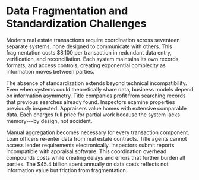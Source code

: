 # Data Fragmentation and Standardization Challenges

Modern real estate transactions require coordination across seventeen
separate systems, none designed to communicate with others. This
fragmentation costs \$8,100 per transaction in redundant data entry,
verification, and reconciliation. Each system maintains its own records,
formats, and access controls, creating exponential complexity as
information moves between parties.

The absence of standardization extends beyond technical incompatibility.
Even when systems could theoretically share data, business models depend
on information asymmetry. Title companies profit from searching records
that previous searches already found. Inspectors examine properties
previously inspected. Appraisers value homes with extensive comparable
data. Each charges full price for partial work because the system lacks
memory---by design, not accident.

Manual aggregation becomes necessary for every transaction component.
Loan officers re-enter data from real estate contracts. Title agents
cannot access lender requirements electronically. Inspectors submit
reports incompatible with appraisal software. This coordination overhead
compounds costs while creating delays and errors that further burden all
parties. The \$45.4 billion spent annually on data costs reflects not
information value but friction from fragmentation.
